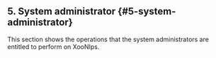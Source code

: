 ## 5. System administrator {#5-system-administrator}

This section shows the operations that the system administrators are entitled to perform on XooNIps.